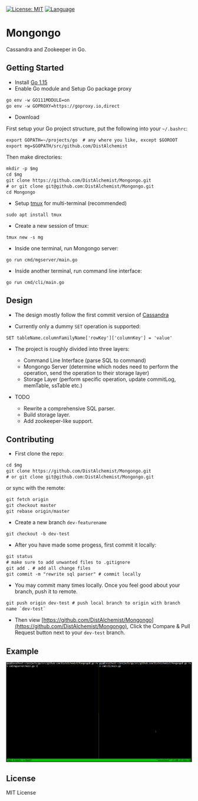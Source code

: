 [![License: MIT](https://img.shields.io/badge/License-MIT-yellow.svg)](https://opensource.org/licenses/MIT)
[![Language](https://img.shields.io/badge/Language-Go-blue.svg)](https://golang.org/)
<!-- [![Build Status](https://travis-ci.org/DistAlchemist/Mongongo.svg?branch=master)](https://travis-ci.org/pingcap/tidb) -->

# Mongongo

Cassandra and Zookeeper in Go.

## Getting Started

* Install [Go 1.15](https://golang.org/dl/)
* Enable Go module and Setup Go package proxy

```shell
go env -w GO111MODULE=on
go env -w GOPROXY=https://goproxy.io,direct
```

* Download

First setup your Go project structure, put the following into your `~/.bashrc`:

```shell
export GOPATH=~/projects/go  # any where you like, except $GOROOT
export mg=$GOPATH/src/github.com/DistAlchemist
```

Then make directories:

```shell
mkdir -p $mg
cd $mg
git clone https://github.com/DistAlchemist/Mongongo.git
# or git clone git@github.com:DistAlchemist/Mongongo.git
cd Mongongo
```

* Setup [tmux](https://github.com/tmux/tmux/wiki) for multi-terminal (recommended)

```shell
sudo apt install tmux
```

* Create a new session of tmux:

```shell
tmux new -s mg
```

* Inside one terminal, run Mongongo server:

```shell
go run cmd/mgserver/main.go
```

* Inside another terminal, run command line interface:

```shell
go run cmd/cli/main.go
```

## Design

* The design mostly follow the first commit version of [Cassandra](https://github.com/apache/cassandra)

* Currently only a dummy `SET` operation is supported:

```shell
SET tableName.columnFamilyName['rowKey']['columnKey'] = 'value'
```

* The project is roughly divided into three layers:
  * Command Line Interface (parse SQL to command)
  * Mongongo Server (determine which nodes need to perform the operation, send the operation to their storage layer)
  * Storage Layer (perform specific operation, update commitLog, memTable, ssTable etc.)

* TODO
  * Rewrite a comprehensive SQL parser.
  * Build storage layer.
  * Add zookeeper-like support.


## Contributing

* First clone the repo:

```shell
cd $mg 
git clone https://github.com/DistAlchemist/Mongongo.git
# or git clone git@github.com:DistAlchemist/Mongongo.git
```

or sync with the remote:

```shell
git fetch origin
git checkout master
git rebase origin/master
```

* Create a new branch `dev-featurename` 

```shell
git checkout -b dev-test
```

* After you have made some progess, first commit it locally:

```shell
git status 
# make sure to add unwanted files to .gitignore
git add . # add all change files 
git commit -m "rewrite sql parser" # commit locally
```

* You may commit many times locally. Once you feel good about your branch, push it to remote.

```shell
git push origin dev-test # push local branch to origin with branch name `dev-test`
```

* Then view [https://github.com/DistAlchemist/Mongongo](https://github.com/DistAlchemist/Mongongo), Click the Compare & Pull Request button next to your `dev-test` branch.

## Example

![mongongo](pics/mongongo2.gif)

## License

MIT License
